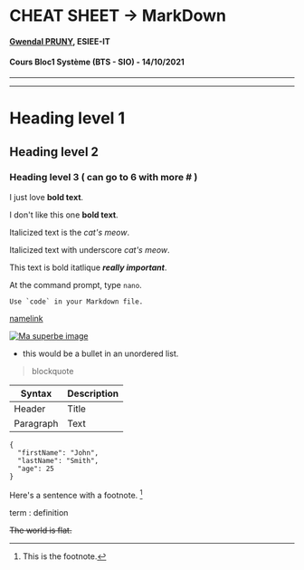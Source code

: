 # CHEAT SHEET -> MarkDown
#### [Gwendal PRUNY](mailto:gwendal.pruny@gmail.com), ESIEE-IT
#### Cours Bloc1 Système (BTS - SIO) - 14/10/2021


-----------------------------------------------------------------------------
-----------------------------------------------------------------------------


# Heading level 1	

## Heading level 2	

### Heading level 3	( can go to 6 with more # )

I just love **bold text**.	

I don't like this one __bold text__.	

Italicized text is the *cat's meow*.

Italicized text with underscore _cat's meow_.

This text is bold itatlique ***really important***.

At the command prompt, type `nano`.

``Use `code` in your Markdown file.``

[namelink](link)

[![Ma superbe image](/assets/images/ "IMAGE")](LINK)

* this would be a bullet in an unordered list.

> blockquote

| Syntax | Description |
| ----------- | ----------- |
| Header | Title |
| Paragraph | Text |

```
{
  "firstName": "John",
  "lastName": "Smith",
  "age": 25
}
```

Here's a sentence with a footnote. [^1]

[^1]: This is the footnote.

term
: definition

~~The world is flat.~~

